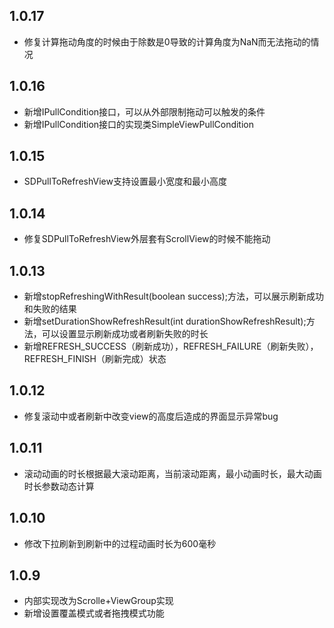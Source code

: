 ## 1.0.17
* 修复计算拖动角度的时候由于除数是0导致的计算角度为NaN而无法拖动的情况

## 1.0.16
* 新增IPullCondition接口，可以从外部限制拖动可以触发的条件
* 新增IPullCondition接口的实现类SimpleViewPullCondition

## 1.0.15
* SDPullToRefreshView支持设置最小宽度和最小高度

## 1.0.14
* 修复SDPullToRefreshView外层套有ScrollView的时候不能拖动

## 1.0.13
* 新增stopRefreshingWithResult(boolean success);方法，可以展示刷新成功和失败的结果
* 新增setDurationShowRefreshResult(int durationShowRefreshResult);方法，可以设置显示刷新成功或者刷新失败的时长
* 新增REFRESH_SUCCESS（刷新成功），REFRESH_FAILURE（刷新失败），REFRESH_FINISH（刷新完成）状态

## 1.0.12
* 修复滚动中或者刷新中改变view的高度后造成的界面显示异常bug

## 1.0.11
* 滚动动画的时长根据最大滚动距离，当前滚动距离，最小动画时长，最大动画时长参数动态计算

## 1.0.10
* 修改下拉刷新到刷新中的过程动画时长为600毫秒

## 1.0.9
* 内部实现改为Scrolle+ViewGroup实现
* 新增设置覆盖模式或者拖拽模式功能
